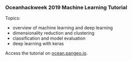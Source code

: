 ### Oceanhackweek 2019 Machine Learning Tutorial

Topics:
* overview of machine learning and deep learning
* dimensionality reduction and clustering
* classification and model evaluation
* deep learning with keras


Access the tutorial on [ocean.pangeo.io](https://ocean.pangeo.io/hub/user-redirect/git-pull?repo=https%3A%2F%2Fgithub.com%2Foceanhackweek%2Fohw19-tutorial-machine-learning&urlpath=lab%2Ftree%2Fohw19-tutorial-machine-learning%2F).

